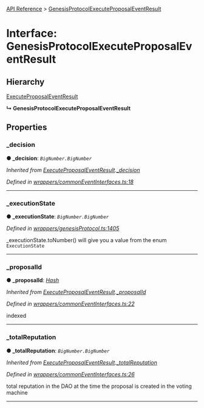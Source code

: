 [API Reference](../README.md) > [GenesisProtocolExecuteProposalEventResult](../interfaces/GenesisProtocolExecuteProposalEventResult.md)



# Interface: GenesisProtocolExecuteProposalEventResult

## Hierarchy


 [ExecuteProposalEventResult](ExecuteProposalEventResult.md)

**↳ GenesisProtocolExecuteProposalEventResult**








## Properties
<a id="_decision"></a>

###  _decision

**●  _decision**:  *`BigNumber.BigNumber`* 

*Inherited from [ExecuteProposalEventResult](ExecuteProposalEventResult.md).[_decision](ExecuteProposalEventResult.md#_decision)*

*Defined in [wrappers/commonEventInterfaces.ts:18](https://github.com/daostack/arc.js/blob/42de6847/lib/wrappers/commonEventInterfaces.ts#L18)*





___

<a id="_executionState"></a>

###  _executionState

**●  _executionState**:  *`BigNumber.BigNumber`* 

*Defined in [wrappers/genesisProtocol.ts:1405](https://github.com/daostack/arc.js/blob/42de6847/lib/wrappers/genesisProtocol.ts#L1405)*



_executionState.toNumber() will give you a value from the enum `ExecutionState`




___

<a id="_proposalId"></a>

###  _proposalId

**●  _proposalId**:  *[Hash](../#Hash)* 

*Inherited from [ExecuteProposalEventResult](ExecuteProposalEventResult.md).[_proposalId](ExecuteProposalEventResult.md#_proposalId)*

*Defined in [wrappers/commonEventInterfaces.ts:22](https://github.com/daostack/arc.js/blob/42de6847/lib/wrappers/commonEventInterfaces.ts#L22)*



indexed




___

<a id="_totalReputation"></a>

###  _totalReputation

**●  _totalReputation**:  *`BigNumber.BigNumber`* 

*Inherited from [ExecuteProposalEventResult](ExecuteProposalEventResult.md).[_totalReputation](ExecuteProposalEventResult.md#_totalReputation)*

*Defined in [wrappers/commonEventInterfaces.ts:26](https://github.com/daostack/arc.js/blob/42de6847/lib/wrappers/commonEventInterfaces.ts#L26)*



total reputation in the DAO at the time the proposal is created in the voting machine




___


